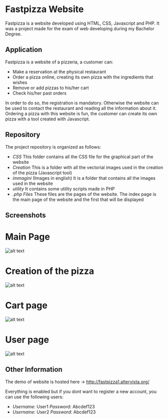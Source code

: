 # Fastpizza Website

 Fastpizza is a website developed using HTML, CSS, Javascript and PHP. It was a project made for the exam of web developing during my Bachelor Degree. 
 
 ## Application
 
 Fastpizza is a website of a pizzeria, a customer can:
 
 * Make a reservation at the physical restaurant
 * Order a pizza online, creating its own pizza with the ingredients that wishes
 * Remove or add pizzas to his/her cart
 * Check his/her past orders

In order to do so, the registration is mandatory. Otherwise the website can be used to contact the restaurant and reading all the information about it.
Ordering a pizza with this website is fun, the customer can create its own pizza with a tool created with Javascript.

## Repository

The project repository is organized as follows:

* *CSS* This folder contains all the CSS file for the graphical part of the website
* *Creation* This is a folder with all the vectorial images used in the creation of the pizza (Javascript tool)
* *immagini* (Images in english) It is a folder that contains all the images used in the website
* *utility* It contains some utility scripts made in PHP
* *.php Files* These files are the pages of the website. The index page is the main page of the website and the first that will be displayed

## Screenshots

# Main Page
![alt text](https://github.com/Tomawk/fastpizza/blob/main/immagini/home_ss.png?raw=true)
# Creation of the pizza
![alt text](https://github.com/Tomawk/fastpizza/blob/main/immagini/creation_ss.png?raw=true)
# Cart page
![alt text](https://github.com/Tomawk/fastpizza/blob/main/immagini/carrello_ss.png?raw=true)
# User page
![alt text](https://github.com/Tomawk/fastpizza/blob/main/immagini/user_ss.png?raw=true)

## Other Information

The demo of website is hosted here -> http://fastpizza1.altervista.org/

Everything is enabled but if you dont want to register a new account, you can use the following users:

* *Username*: User1 *Password*: Abcdef123
* *Username*: User2 *Password*: Abcdef123
